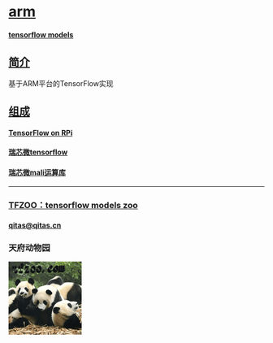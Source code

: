 ﻿# [arm](https://github.com/tfzoo/arm) 

#### [tensorflow models](https://github.com/tensorflow/models)

## [简介](https://github.com/tfzoo/arm/wiki) 

基于ARM平台的TensorFlow实现

## [组成](tfzoo/) 

#### [TensorFlow on RPi](https://github.com/samjabrahams/tensorflow-on-raspberry-pi) 

#### [瑞芯微tensorflow](https://github.com/rockchip-linux/tensorflow) 

#### [瑞芯微mali运算库](https://github.com/rockchip-linux/libmali) 


---

###  [TFZOO：tensorflow models zoo](http://www.tfzoo.com)
####   qitas@qitas.cn
###   天府动物园
[![sites](tfzoo/tfzoo.png)](http://www.tfzoo.com)